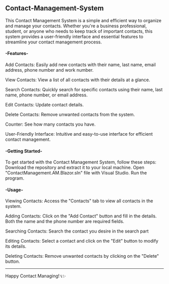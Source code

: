 ## Contact-Management-System
This Contact Management System is a simple and efficient way to organize and manage your contacts. Whether you're a business professional, student, or anyone who needs to keep track of important contacts, this system provides a user-friendly interface and essential features to streamline your contact management process.

#### -Features-
Add Contacts: Easily add new contacts with their name, last name, email address, phone number and work number.

View Contacts: View a list of all contacts with their details at a glance.

Search Contacts: Quickly search for specific contacts using their name, last name, phone number, or email address.

Edit Contacts: Update contact details.

Delete Contacts: Remove unwanted contacts from the system.

Counter: See how many contacts you have.

User-Friendly Interface: Intuitive and easy-to-use interface for efficient contact management.

#### -Getting Started-
To get started with the Contact Management System, follow these steps: Download the repository and extract it to your local machine. Open "ContactManagement.AM.Blazor.sln" file with Visual Studio. Run the program.

#### -Usage-
Viewing Contacts: Access the "Contacts" tab to view all contacts in the system.

Adding Contacts: Click on the "Add Contact" button and fill in the details. Both the name and the phone number are required fields.

Searching Contacts: Search the contact you desire in the search part

Editing Contacts: Select a contact and click on the "Edit" button to modify its details.

Deleting Contacts: Remove unwanted contacts by clicking on the "Delete" button.
_________________________________________________________________________________________
Happy Contact Managing! 📞✨
